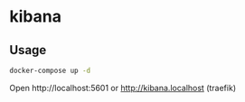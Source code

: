 # kibana

## Usage

```bash
docker-compose up -d
```

Open http://localhost:5601 or http://kibana.localhost (traefik)

